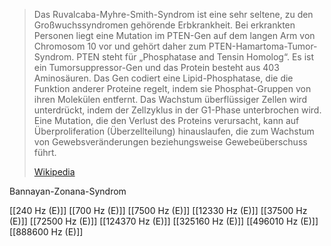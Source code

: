 > Das Ruvalcaba-Myhre-Smith-Syndrom ist eine sehr seltene, zu den Großwuchssyndromen gehörende Erbkrankheit. Bei erkrankten Personen liegt eine Mutation im PTEN-Gen auf dem langen Arm von Chromosom 10 vor und gehört daher zum PTEN-Hamartoma-Tumor-Syndrom. PTEN steht für „Phosphatase and Tensin Homolog“. Es ist ein Tumorsuppressor-Gen und das Protein besteht aus 403 Aminosäuren. Das Gen codiert eine Lipid-Phosphatase, die die Funktion anderer Proteine regelt, indem sie Phosphat-Gruppen von ihren Molekülen entfernt. Das Wachstum überflüssiger Zellen wird unterdrückt, indem der Zellzyklus in der G1-Phase unterbrochen wird. Eine Mutation, die den Verlust des Proteins verursacht, kann auf Überproliferation (Überzellteilung) hinauslaufen, die zum Wachstum von Gewebsveränderungen beziehungsweise Gewebeüberschuss führt.
>
> [Wikipedia](https://de.wikipedia.org/wiki/Ruvalcaba-Myhre-Smith-Syndrom)

Bannayan-Zonana-Syndrom

[[240 Hz (E)]]
[[700 Hz (E)]]
[[7500 Hz (E)]]
[[12330 Hz (E)]]
[[37500 Hz (E)]]
[[72500 Hz (E)]]
[[124370 Hz (E)]]
[[325160 Hz (E)]]
[[496010 Hz (E)]]
[[888600 Hz (E)]]